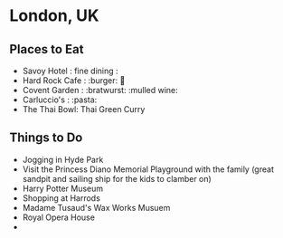 # London, UK

## Places to Eat

- Savoy Hotel : fine dining :
- Hard Rock Cafe : :burger: :hotdog:
- Covent Garden : :bratwurst: :mulled wine:
- Carluccio's : :pasta:
- The Thai Bowl: Thai Green Curry

## Things to Do

- Jogging in Hyde Park
- Visit the Princess Diano Memorial Playground with the family (great sandpit and sailing ship for the kids to clamber on)
- Harry Potter Museum
- Shopping at Harrods
- Madame Tusaud's Wax Works Musuem
- Royal Opera House
- 
